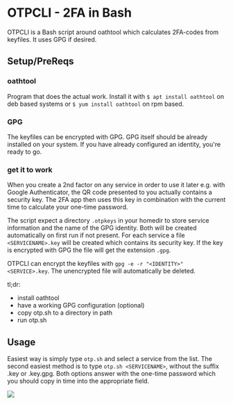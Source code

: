 # OTPCLI - 2FA in Bash

OTPCLI is a Bash script around oathtool which calculates 2FA-codes from keyfiles. It uses GPG if desired.

## Setup/PreReqs

### oathtool

Program that does the actual work. Install it with ```$ apt install oathtool``` on deb based systems or ```$ yum install oathtool``` on rpm based.

### GPG

The keyfiles can be encrypted with GPG. GPG itself should be already installed on your system. If you have already configured an identity, you're ready to go.

### get it to work

When you create a 2nd factor on any service in order to use it later e.g. with Google Authenticator, the QR code presented to you actually contains a security key. The 2FA app then uses this key in combination with the current time to calculate your one-time password. 

The script expect a directory ```.otpkeys``` in your homedir to store service information and the name of the GPG identity. Both will be created automatically on first run if not present. For each service a file ```<SERVICENAME>.key``` will be created which contains its security key. If the key is encrypted with GPG the file will get the extension ```.gpg```.

OTPCLI can encrypt the keyfiles with ```gpg -e -r "<IDENTITY>" <SERVICE>.key```. The unencrypted file will automatically be deleted.

tl;dr:

- install oathtool
- have a working GPG configuration (optional)
- copy otp.sh to a directory in path
- run otp.sh


## Usage

Easiest way is simply type ```otp.sh``` and select a service from the list. The second easiest method is to type ```otp.sh <SERVICENAME>```, without the suffix .key or .key.gpg. Both options answer with the one-time password which you should copy in time into the appropriate field.

<img src="https://runter-vom-mattenwagen.github.io/otpcli.gif">


